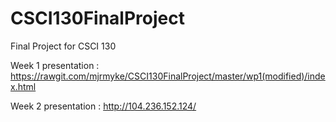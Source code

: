 # CSCI130FinalProject
Final Project for CSCI 130

Week 1 presentation : https://rawgit.com/mjrmyke/CSCI130FinalProject/master/wp1(modified)/index.html

Week 2 presentation : http://104.236.152.124/
